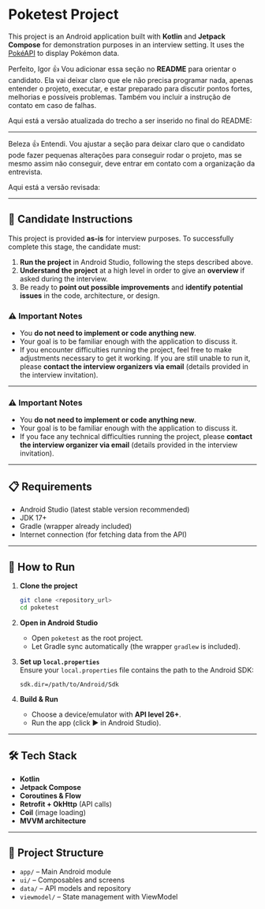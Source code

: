 # Poketest Project

This project is an Android application built with **Kotlin** and **Jetpack Compose** for demonstration purposes in an interview setting. It uses the [PokéAPI](https://pokeapi.co/) to display Pokémon data.

Perfeito, Igor 👍 Vou adicionar essa seção no **README** para orientar o candidato. Ela vai deixar claro que ele não precisa programar nada, apenas entender o projeto, executar, e estar preparado para discutir pontos fortes, melhorias e possíveis problemas. Também vou incluir a instrução de contato em caso de falhas.

Aqui está a versão atualizada do trecho a ser inserido no final do README:

---

Beleza 👍 Entendi. Vou ajustar a seção para deixar claro que o candidato pode fazer pequenas alterações para conseguir rodar o projeto, mas se mesmo assim não conseguir, deve entrar em contato com a organização da entrevista.

Aqui está a versão revisada:

---

## 📑 Candidate Instructions

This project is provided **as-is** for interview purposes.
To successfully complete this stage, the candidate must:

1. **Run the project** in Android Studio, following the steps described above.
2. **Understand the project** at a high level in order to give an **overview** if asked during the interview.
3. Be ready to **point out possible improvements** and **identify potential issues** in the code, architecture, or design.

### ⚠️ Important Notes

* You **do not need to implement or code anything new**.
* Your goal is to be familiar enough with the application to discuss it.
* If you encounter difficulties running the project, feel free to make adjustments necessary to get it working. If you are still unable to run it, please **contact the interview organizers via email** (details provided in the interview invitation).

---


### ⚠️ Important Notes

* You **do not need to implement or code anything new**.
* Your goal is to be familiar enough with the application to discuss it.
* If you face any technical difficulties running the project, please **contact the interview organizer via email** (details provided in the interview invitation).


---

## 📋 Requirements

- Android Studio (latest stable version recommended)  
- JDK 17+  
- Gradle (wrapper already included)  
- Internet connection (for fetching data from the API)

---

## 🚀 How to Run

1. **Clone the project**  
   ```bash
   git clone <repository_url>
   cd poketest
   ```

2. **Open in Android Studio**  
   - Open `poketest` as the root project.  
   - Let Gradle sync automatically (the wrapper `gradlew` is included).  

3. **Set up `local.properties`**  
   Ensure your `local.properties` file contains the path to the Android SDK:  
   ```properties
   sdk.dir=/path/to/Android/Sdk
   ```

4. **Build & Run**  
   - Choose a device/emulator with **API level 26+**.  
   - Run the app (click ▶ in Android Studio).  

---
## 🛠️ Tech Stack

- **Kotlin**  
- **Jetpack Compose**  
- **Coroutines & Flow**  
- **Retrofit + OkHttp** (API calls)  
- **Coil** (image loading)  
- **MVVM architecture**  

---

## 📂 Project Structure

- `app/` – Main Android module  
- `ui/` – Composables and screens  
- `data/` – API models and repository  
- `viewmodel/` – State management with ViewModel  
